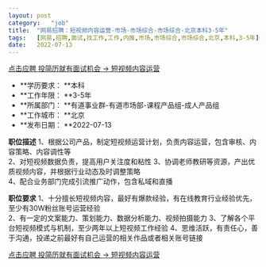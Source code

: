 ```yaml
---
layout:	post
category:	"job"
title:	"网易招聘：短视频内容运营-市场-市场综合-市场综合-北京本科3-5年"
tags:	[网易,招聘,面试,找工作,工作,内推,市场,市场综合,市场综合,北京,本科,3-5年]
date:	2022-07-13
---
```


[点击应聘 投简历就有面试机会 -> 短视频内容运营](http://mobile.bole.netease.com/bole/boleDetail?id=39689&employeeId=346f03c3cda5f04c&key=all)



- **学历要求： **本科
- **工作年限： **3-5年
- **所属部门： **有道事业群-有道市场部-课程产品组-成人产品组
- **工作城市： **北京
- **发布日期： **2022-07-13



**职位描述**
1、根据公司产品，制定短视频运营计划，负责内容运营，包含审核、内容策略、内容调性等  
2、对短视频数据负责，提高用户关注度和粘性 
3、协调老师教研等资源，产出优质视频内容，并根据行业动态及时调整策略  
4、配合业务部门完成引流推广动作，包含私域和直播  



**职位要求**
1、十分擅长短视频内容，最好有爆款经验，有在线教育行业经验优先，至少有30W粉丝账号运营经验  
2、有一定的文案能力、策划能力、数据分析能力、视频拍摄能力
3、了解各个平台短视频模式与机制，至少两年以上短视频工作经验 
4、思维活跃，有责任心，善于沟通，投递之前最好有自己运营的相关作品或者相关账号链接



[点击应聘 投简历就有面试机会 -> 短视频内容运营](http://mobile.bole.netease.com/bole/boleDetail?id=39689&employeeId=346f03c3cda5f04c&key=all)